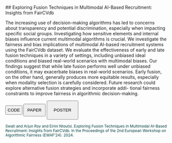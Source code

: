 <br>
## Exploring Fusion Techniques in Multimodal AI-Based Recruitment: Insights from FairCVdb

The increasing use of decision-making algorithms has led to concerns about transparency and potential
discrimination, especially when impacting specific social groups. Investigating how sensitive elements
and internal biases influence current multimodal algorithms is crucial. We investigate the fairness and
bias implications of multimodal AI-based recruitment systems using the FairCVdb dataset. We evaluate
the effectiveness of early and late fusion techniques in a variety of settings, including unbiased ideal
conditions and biased real-world scenarios with multimodal biases. Our findings suggest that while late
fusion performs well under unbiased conditions, it may exacerbate biases in real-world scenarios. Early
fusion, on the other hand, generally produces more equitable results, especially when modality selection
is carefully considered. Future research could explore alternative fusion strategies and incorporate addi-
tional fairness constraints to improve fairness in algorithmic decision-making. 

<a href="https://github.com/Swati17293/Multimodal-AI-Based-Recruitment-FairCVdb"><button type="button" style="padding: 5px 5px;">CODE</button></a>
<a href="./assets/img/Paper.pdf"><button type="button" style="padding: 10px 10px;">PAPER</button></a>
<a href="./assets/img/Poster.pdf"><button type="button" style="padding: 20px 20px;">POSTER</button></a>

<p style="color:#033E3E;"><small>Swati and Arjun Roy and Eirini Ntoutsi. Exploring Fusion Techniques in Multimodal AI-Based Recruitment: Insights from FairCVdb. In the Proceedings of the 2nd European Workshop on Algorithmic Fairness (EWAF’24). 2024.</small></p>



